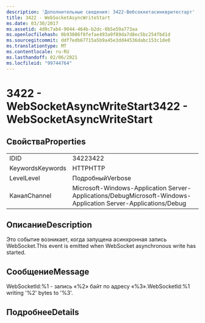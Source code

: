 ```yaml
---
description: 'Дополнительные сведения: 3422-Вебсоккетасинквритестарт'
title: 3422 - WebSocketAsyncWriteStart
ms.date: 03/30/2017
ms.assetid: 4d0c7ab4-9044-464b-b2dc-0b5e59a773aa
ms.openlocfilehash: 0b93086f8fefae493a9f89da7d8ec5bc254fbd1d
ms.sourcegitcommit: ddf7edb67715a5b9a45e3dd44536dabc153c1de0
ms.translationtype: MT
ms.contentlocale: ru-RU
ms.lasthandoff: 02/06/2021
ms.locfileid: "99744764"
---
```

# <a name="3422---websocketasyncwritestart"></a><span data-ttu-id="8df44-103">3422 - WebSocketAsyncWriteStart</span><span class="sxs-lookup"><span data-stu-id="8df44-103">3422 - WebSocketAsyncWriteStart</span></span>

## <a name="properties"></a><span data-ttu-id="8df44-104">Свойства</span><span class="sxs-lookup"><span data-stu-id="8df44-104">Properties</span></span>  
  
|||  
|-|-|  
|<span data-ttu-id="8df44-105">ID</span><span class="sxs-lookup"><span data-stu-id="8df44-105">ID</span></span>|<span data-ttu-id="8df44-106">3422</span><span class="sxs-lookup"><span data-stu-id="8df44-106">3422</span></span>|  
|<span data-ttu-id="8df44-107">Keywords</span><span class="sxs-lookup"><span data-stu-id="8df44-107">Keywords</span></span>|<span data-ttu-id="8df44-108">HTTP</span><span class="sxs-lookup"><span data-stu-id="8df44-108">HTTP</span></span>|  
|<span data-ttu-id="8df44-109">Level</span><span class="sxs-lookup"><span data-stu-id="8df44-109">Level</span></span>|<span data-ttu-id="8df44-110">Подробный</span><span class="sxs-lookup"><span data-stu-id="8df44-110">Verbose</span></span>|  
|<span data-ttu-id="8df44-111">Канал</span><span class="sxs-lookup"><span data-stu-id="8df44-111">Channel</span></span>|<span data-ttu-id="8df44-112">Microsoft-Windows-Application Server-Applications/Debug</span><span class="sxs-lookup"><span data-stu-id="8df44-112">Microsoft-Windows-Application Server-Applications/Debug</span></span>|  
  
## <a name="description"></a><span data-ttu-id="8df44-113">Описание</span><span class="sxs-lookup"><span data-stu-id="8df44-113">Description</span></span>  

 <span data-ttu-id="8df44-114">Это событие возникает, когда запущена асинхронная запись WebSocket.</span><span class="sxs-lookup"><span data-stu-id="8df44-114">This event is emitted when WebSocket asynchronous write has started.</span></span>  
  
## <a name="message"></a><span data-ttu-id="8df44-115">Сообщение</span><span class="sxs-lookup"><span data-stu-id="8df44-115">Message</span></span>  

 <span data-ttu-id="8df44-116">WebSocketId:%1 - запись «%2» байт по адресу «%3».</span><span class="sxs-lookup"><span data-stu-id="8df44-116">WebSocketId:%1 writing '%2' bytes to '%3'.</span></span>  
  
## <a name="details"></a><span data-ttu-id="8df44-117">Подробнее</span><span class="sxs-lookup"><span data-stu-id="8df44-117">Details</span></span>
